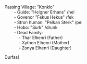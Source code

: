 
Passing Village: "Konklo"  
        - Guide: "Helgner Erhans" /hel  
        - Govenor "Fekus Hekus" /fek  
        - Stron human: "Pelkan Sterk" /pel  
        - Hobo: "Surk" /drunk  
        - Dead Family:  
            - Thar Elhenri (Father)  
            - Xythen Elhenri (Mother)  
            - Zonya Elhenri (Daughter)



Durfas!